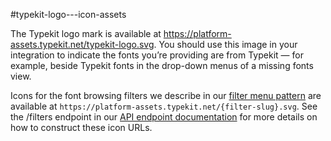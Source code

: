 #typekit-logo---icon-assets

The Typekit logo mark is available at https://platform-assets.typekit.net/typekit-logo.svg. You should use this image in your integration to indicate the fonts you’re providing are from Typekit — for example, beside Typekit fonts in the drop-down menus of a missing fonts view.

Icons for the font browsing filters we describe in our [filter menu pattern](/patterns/filter_menu.md) are available at `https://platform-assets.typekit.net/{filter-slug}.svg`. See the /filters endpoint in our [API endpoint documentation](http://docs.typekit.io/) for more details on how to construct these icon URLs.
